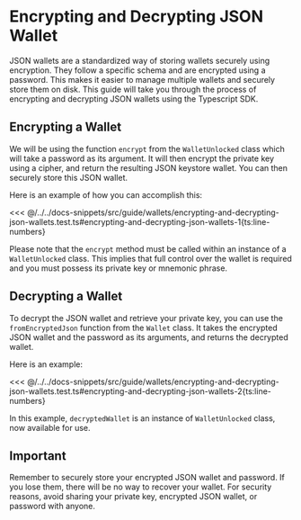 # Encrypting and Decrypting JSON Wallet

JSON wallets are a standardized way of storing wallets securely using encryption. They follow a specific schema and are encrypted using a password. This makes it easier to manage multiple wallets and securely store them on disk. This guide will take you through the process of encrypting and decrypting JSON wallets using the Typescript SDK.

## Encrypting a Wallet

We will be using the function `encrypt` from the `WalletUnlocked` class which will take a password as its argument. It will then encrypt the private key using a cipher, and return the resulting JSON keystore wallet. You can then securely store this JSON wallet.

Here is an example of how you can accomplish this:

<<< @/../../docs-snippets/src/guide/wallets/encrypting-and-decrypting-json-wallets.test.ts#encrypting-and-decrypting-json-wallets-1{ts:line-numbers}

Please note that the `encrypt` method must be called within an instance of a `WalletUnlocked` class. This implies that full control over the wallet is required and you must possess its private key or mnemonic phrase.

## Decrypting a Wallet

To decrypt the JSON wallet and retrieve your private key, you can use the `fromEncryptedJson` function from the `Wallet` class. It takes the encrypted JSON wallet and the password as its arguments, and returns the decrypted wallet.

Here is an example:

<<< @/../../docs-snippets/src/guide/wallets/encrypting-and-decrypting-json-wallets.test.ts#encrypting-and-decrypting-json-wallets-2{ts:line-numbers}

In this example, `decryptedWallet` is an instance of `WalletUnlocked` class, now available for use.

## Important

Remember to securely store your encrypted JSON wallet and password. If you lose them, there will be no way to recover your wallet. For security reasons, avoid sharing your private key, encrypted JSON wallet, or password with anyone.
